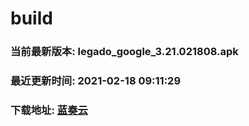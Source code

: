 # build

### 当前最新版本: legado_google_3.21.021808.apk
### 最近更新时间: 2021-02-18 09:11:29
### 下载地址: [蓝奏云](https://wwa.lanzous.com/b0d8bblej)

